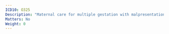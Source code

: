 ```yaml
---
ICD10: O325
Description: "Maternal care for multiple gestation with malpresentation of one fetus or more"
Matters: No
Weight: 0
---
```


